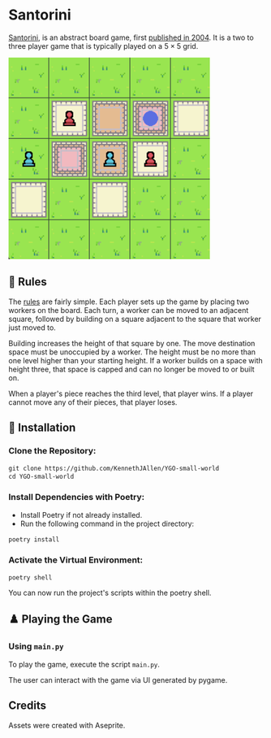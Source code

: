 # Santorini

[Santorini](https://boardgamegeek.com/boardgame/194655/santorini), is an abstract board game, first [published in 2004](https://boardgamegeek.com/boardgame/9963/santorini). It is a two to three player game that is typically played on a $5 \times 5$ grid.

![Santorini being played](/assets/santorini.png)

## 📜 Rules
The [rules](http://www.boardspace.net/santorini/english/santorini-rules.html) are fairly simple. Each player sets up the game by placing two workers on the board. Each turn, a worker can be moved to an adjacent square, followed by building on a square adjacent to the square that worker just moved to.

Building increases the height of that square by one. The move destination space must be unoccupied by a worker. The height must be no more than one level higher than your starting height. If a worker builds on a space with height three, that space is capped and can no longer be moved to or built on.

When a player's piece reaches the third level, that player wins. If a player cannot move any of their pieces, that player loses.

## 🔧 Installation

### Clone the Repository:

```
git clone https://github.com/KennethJAllen/YGO-small-world
cd YGO-small-world
```
### Install Dependencies with Poetry:

*   Install Poetry if not already installed.
*   Run the following command in the project directory:

```
poetry install
```
### Activate the Virtual Environment:
```
poetry shell
```
You can now run the project's scripts within the poetry shell.

## ♟️ Playing the Game

### Using `main.py`

To play the game, execute the script `main.py`.

The user can interact with the game via UI generated by pygame.

## Credits

Assets were created with Aseprite.
